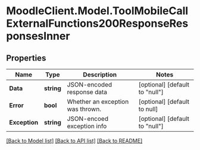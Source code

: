 # MoodleClient.Model.ToolMobileCallExternalFunctions200ResponseResponsesInner

## Properties

Name | Type | Description | Notes
------------ | ------------- | ------------- | -------------
**Data** | **string** | JSON-encoded response data | [optional] [default to "null"]
**Error** | **bool** | Whether an exception was thrown. | [optional] [default to null]
**Exception** | **string** | JSON-encoed exception info | [optional] [default to "null"]

[[Back to Model list]](../README.md#documentation-for-models) [[Back to API list]](../README.md#documentation-for-api-endpoints) [[Back to README]](../README.md)

